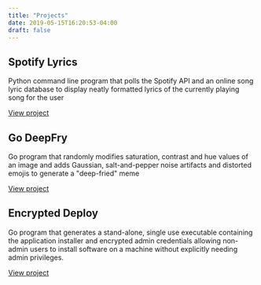 ```yaml
---
title: "Projects"
date: 2019-05-15T16:20:53-04:00
draft: false
---
```


## Spotify Lyrics

Python command line program that polls the Spotify API and an online song lyric database to display neatly formatted lyrics of the currently playing song for the user

[View project](https://github.com/tsmanikandan/SpotifyLyrics)

## Go DeepFry

Go program that randomly modifies saturation, contrast and hue values of an image and adds Gaussian, salt-and-pepper noise artifacts and distorted emojis to generate a "deep-fried" meme

[View project](https://github.com/tsmanikandan/GoDeepFry)

## Encrypted Deploy

Go program that generates a stand-alone, single use executable containing the application installer and encrypted admin credentials allowing non-admin users to install software on a machine without explicitly needing admin privileges.

[View project](https://github.com/tsmanikandan/SpotifyLyrics)

<!-- {{< vimeo 85106529>}} -->